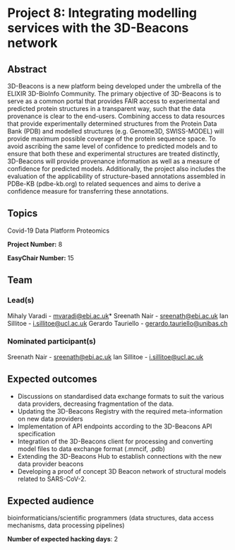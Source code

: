 # Project 8: Integrating modelling services with the 3D-Beacons network

## Abstract

3D-Beacons is a new platform being developed under the umbrella of the ELIXIR 3D-BioInfo Community. The primary objective of 3D-Beacons is to serve as a common portal that provides FAIR access to experimental and predicted protein structures in a transparent way, such that the data provenance is clear to the end-users.
Combining access to data resources that provide experimentally determined structures from the Protein Data Bank (PDB) and modelled structures (e.g. Genome3D, SWISS-MODEL) will provide maximum possible coverage of the protein sequence space. To avoid ascribing the same level of confidence to predicted models and to ensure that both these and experimental structures are treated distinctly, 3D-Beacons will provide provenance information as well as a measure of confidence for predicted models. Additionally, the project also includes the evaluation of the applicability of structure-based annotations assembled in PDBe-KB (pdbe-kb.org) to related sequences and aims to derive a confidence measure for transferring these annotations.


## Topics

Covid-19
 Data Platform
 Proteomics

**Project Number:** 8



**EasyChair Number:** 15

## Team

### Lead(s)

Mihaly Varadi - mvaradi@ebi.ac.uk*
 Sreenath Nair - sreenath@ebi.ac.uk
 Ian Sillitoe - i.sillitoe@ucl.ac.uk
 Gerardo Tauriello - gerardo.tauriello@unibas.ch

### Nominated participant(s)

Sreenath Nair - sreenath@ebi.ac.uk
 Ian Sillitoe - i.sillitoe@ucl.ac.uk

## Expected outcomes

* Discussions on standardised data exchange formats to suit the various data providers, decreasing fragmentation of the data.
 * Updating the 3D-Beacons Registry with the required meta-information on new data providers
 * Implementation of API endpoints according to the 3D-Beacons API specification
 * Integration of the 3D-Beacons client for processing and converting model files to data exchange format (.mmcif, .pdb)
 * Extending the 3D-Beacons Hub to establish connections with the new data provider beacons
 * Developing a proof of concept 3D Beacon network of structural models related to SARS-CoV-2.

## Expected audience

bioinformaticians/scientific programmers (data structures, data access mechanisms, data processing pipelines)

**Number of expected hacking days**: 2


